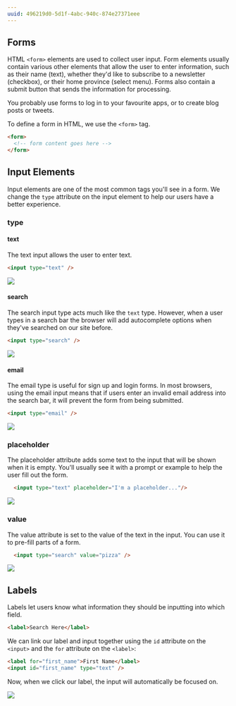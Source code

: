 ```yaml
---
uuid: 496219d0-5d1f-4abc-940c-874e27371eee
---
```


## Forms

HTML `<form>` elements are used to collect user input. Form elements usually contain various other elements that allow the user to enter information, such as their name (text), whether they'd like to subscribe to a newsletter (checkbox), or their home province (select menu). Forms also contain a submit button that sends the information for processing.

You probably use forms to log in to your favourite apps, or to create blog posts or tweets.

To define a form in HTML, we use the `<form>` tag.

```html
<form>
  <!-- form content goes here -->
</form>
```

## Input Elements

Input elements are one of the most common tags you'll see in a form. We change the `type` attribute on the input element
to help our users have a better experience.

### type

#### text

The text input allows the user to enter text.

```html
<input type="text" />
```

![](https://cl.ly/2k3t1x2T1y2Q/Screen%20Recording%202017-10-10%20at%2006.31%20PM.gif)

#### search

The search input type acts much like the `text` type. However, when a user types in a search bar the browser will add autocomplete options when they've searched on our site before.

```html
<input type="search" />
```

![](https://cl.ly/1I1U0D2h2T3E/Screen%20Recording%202017-10-10%20at%2006.35%20PM.gif)

#### email

The email type is useful for sign up and login forms. In most browsers, using the email input means that if users enter an invalid email address into the search bar, it will prevent the form from being submitted.

```html
<input type="email" />
```

![](https://cl.ly/2v1I350U1B09/Screen%20Recording%202017-10-15%20at%2004.03%20PM.gif)

### placeholder

The placeholder attribute adds some text to the input that will be shown when it is empty. You'll usually see it with a prompt or example to help the user fill out the form.

```html
  <input type="text" placeholder="I'm a placeholder..."/>
```

![](https://cl.ly/0R2y133y1X0p/Screen%20Recording%202017-10-10%20at%2006.38%20PM.gif)

### value

The value attribute is set to the value of the text in the input. You can use it to pre-fill parts of a form.

```html
  <input type="search" value="pizza" />
```

![](https://cl.ly/050d0t26372F/Screen%20Recording%202017-10-10%20at%2006.40%20PM.gif)


## Labels

Labels let users know what information they should be inputting into which field.

```html
<label>Search Here</label>
```

We can link our label and input together using the `id` attribute on the `<input>` and the `for` attribute on the `<label>`:

```html
<label for="first_name">First Name</label>
<input id="first_name" type="text" />
```

Now, when we click our label, the input will automatically be focused on.

![](https://cl.ly/2E38312k1W1W/Screen%20Recording%202017-10-10%20at%2006.42%20PM.gif)
